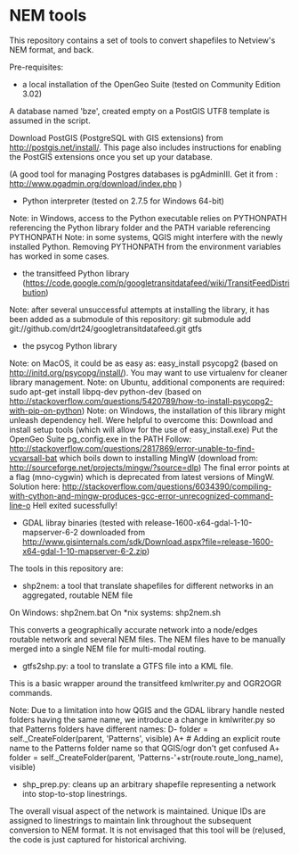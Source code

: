 NEM tools
=========

This repository contains a set of tools to convert shapefiles to Netview's NEM format, and back.

Pre-requisites:

- a local installation of the OpenGeo Suite (tested on Community Edition 3.02)

A database named 'bze', created empty on a PostGIS UTF8 template is assumed in the script.

Download PostGIS (PostgreSQL with GIS extensions) from http://postgis.net/install/.
This page also includes instructions for enabling the PostGIS extensions once
you set up your database.

(A good tool for managing Postgres databases is pgAdminIII. 
Get it from : http://www.pgadmin.org/download/index.php
)


- Python interpreter (tested on 2.7.5 for Windows 64-bit)

Note: in Windows, access to the Python executable relies on PYTHONPATH referencing the Python library folder and the PATH variable referencing PYTHONPATH
Note: in some systems, QGIS might interfere with the newly installed Python. Removing PYTHONPATH from the environment variables has worked in some cases.

- the transitfeed Python library (https://code.google.com/p/googletransitdatafeed/wiki/TransitFeedDistribution)

Note: after several unsuccessful attempts at installing the library, it has been added as a submodule of this repository: 
git submodule add git://github.com/drt24/googletransitdatafeed.git gtfs


- the psycog Python library

Note: on MacOS, it could be as easy as: easy_install psycopg2 (based on http://initd.org/psycopg/install/). You may want to use virtualenv for cleaner library management.
Note: on Ubuntu, additional components are required: sudo apt-get install libpq-dev python-dev (based on http://stackoverflow.com/questions/5420789/how-to-install-psycopg2-with-pip-on-python)
Note: on Windows, the installation of this library might unleash dependency hell. Were helpful to overcome this:
Download and install setup tools (which will allow for the use of easy_install.exe)
Put the OpenGeo Suite pg_config.exe in the PATH
Follow: http://stackoverflow.com/questions/2817869/error-unable-to-find-vcvarsall-bat
which boils down to installing MingW (download from: http://sourceforge.net/projects/mingw/?source=dlp)
The final error points at a flag (mno-cygwin) which is deprecated from latest versions of MingW. Solution here:
http://stackoverflow.com/questions/6034390/compiling-with-cython-and-mingw-produces-gcc-error-unrecognized-command-line-o
Hell exited sucessfully!

- GDAL libray binaries (tested with release-1600-x64-gdal-1-10-mapserver-6-2 downloaded from http://www.gisinternals.com/sdk/Download.aspx?file=release-1600-x64-gdal-1-10-mapserver-6-2.zip)




The tools in this repository are:


- shp2nem: a tool that translate shapefiles for different networks in an aggregated, routable NEM file

On Windows: shp2nem.bat
On *nix systems: shp2nem.sh

This converts a geographically accurate network into a node/edges routable network and several NEM files.
The NEM files have to be manually merged into a single NEM file for multi-modal routing.


- gtfs2shp.py: a tool to translate a GTFS file into a KML file.

This is a basic wrapper around the transitfeed kmlwriter.py and OGR2OGR commands.

Note: Due to a limitation into how QGIS and the GDAL library handle nested folders having the same name, we introduce a change in kmlwriter.py so that Patterns folders have different names:
D-	folder = self._CreateFolder(parent, 'Patterns', visible)
A+    # Adding an explicit route name to the Patterns folder name so that QGIS/ogr don't get confused
A+    folder = self._CreateFolder(parent, 'Patterns-'+str(route.route_long_name), visible)


- shp_prep.py: cleans up an arbitrary shapefile representing a network into stop-to-stop linestrings. 

The overall visual aspect of the network is maintained. Unique IDs are assigned to linestrings to maintain link throughout the subsequent conversion to NEM format.
It is not envisaged that this tool will be (re)used, the code is just captured for historical archiving.
